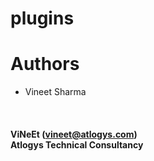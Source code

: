 # plugins

# Authors
* Vineet Sharma
<br/>

#### ViNeEt (vineet@atlogys.com) <br/> Atlogys Technical Consultancy